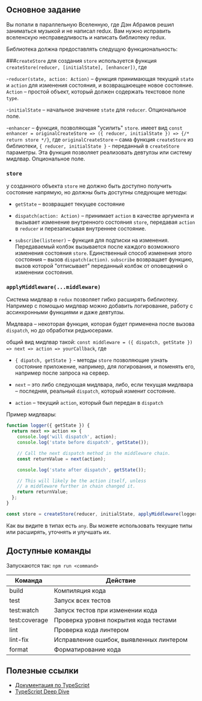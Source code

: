 ## Основное задание

Вы попали в параллельную Вселенную, где Дэн Абрамов решил заниматься музыкой и не написал redux.
Вам нужно исправить вселенскую несправедливость и написать библиотеку redux.

Библиотека должна предоставлять следущую функциональность:

###`createStore`
для создания `store` используется функция `createStore(reducer, [initialState], [enhancer])`, где

-`reducer(state, action: Action)` – функция принимающая текущий `state` и `action` для изменения состояния, и возвращаюещее новое состояние. `Action` – простой объект, который должен содержать текстовое поле `type`.

-`initialState` – начальное значение `state` для `reducer`. Опциональное поле.

-`enhancer` – функция, позволяющая "усилить" `store`. имеет вид `const enhancer = originalCreateStore => ({ reducer, initialState }) => {/* return store */}`, где `originalCreateStore` – сама функция `createStore` из библиотеки, `{ reducer, initialState }` - переданный в `createStore` параметры. Эта функция позволяет реализовать девтулзы или систему мидлвар. Опциональное поле.

### `store`

у созданного объекта `store` не должно быть доступно получить состояние напрямую, но должны быть доступны следующие методы:

- `getState` – возвращает текущее состояние

- `dispatch(action: Action)` – принимает `action` в качестве аргумента и вызывает изменение внутренного состояния `store`, передавая `action` в `reducer` и перезаписывая внутреннее состояние.

- `subscribe(listener)` – функция для подписки на изменения. Передаваемый колбэк вызывается после каждого возможного изменения состояния `store`. Единственный способ изменения этого состояния – вызов `dispatch(action)`. `subscribe` возвращает функцию, вызов которой "отписывает" переданный колбэк от оповещений о изменении состояния.

### `applyMiddleware(...middleware)`

Система мидлвар в `redux` позволяет гибко расширять библиотеку. Например с помощью мидлвар можно добавить логирование, работу с ассинхронными функциями и даже девтулзы.

Мидлвара – некоторая функция, которая будет применена после вызова `dispatch`, но до обработки редьюсерами.

общий вид мидлвар такой: `const middleware = ({ dispatch, getState }) => next => action => yourCallback`, где

- `{ dipatch, getState }` - методы `store` позволяющие узнать состояние приложение, например, для логирования, и поменять его, например после запроса на сервер.

- `next` – это либо следующая мидлвара, либо, если текущая мидлвара – последняя, реальный `dispatch`, который изменит состояние.

- `action` – текущий `action`, который был передан в `dispatch`

Пример мидлвары:

```js
function logger({ getState }) {
  return next => action => {
    console.log('will dispatch', action);
    console.log('state before dispatch', getState());

    // Call the next dispatch method in the middleware chain.
    const returnValue = next(action);

    console.log('state after dispatch', getState());

    // This will likely be the action itself, unless
    // a middleware further in chain changed it.
    return returnValue;
  };
}

const store = createStore(reducer, initialState, applyMiddleware(logger));
```

Как вы видите в типах есть `any`. Вы можете использовать текущие типы или расширять, уточнять и улучшать их. 

## Доступные команды

Запускаются так: `npm run <command>`

| Команда       | Действие                                |
| ------------- | --------------------------------------- |
| build         | Компиляция кода                         |
| test          | Запуск всех тестов                      |
| test:watch    | Запуск тестов при изменении кода        |
| test:coverage | Проверка уровня покрытия кода тестами   |
| lint          | Проверка кода линтером                  |
| lint-fix      | Исправление ошибок, выявленных линтером |
| format        | Форматирование кода                     |

## Полезные ссылки

- [Документация по TypeScript](https://www.typescriptlang.org/docs/home.html)
- [TypeScript Deep Dive](https://basarat.gitbooks.io/typescript/)
